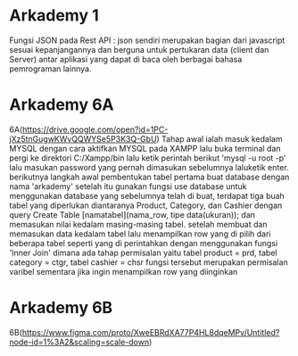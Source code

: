 # Arkademy 1
Fungsi JSON pada Rest API : json sendiri merupakan bagian dari javascript sesuai kepanjangannya dan berguna untuk pertukaran data (client dan Server) antar aplikasi yang dapat di baca oleh berbagai bahasa pemrograman lainnya.

# Arkademy 6A
6A(https://drive.google.com/open?id=1PC-jXz5tnGugwKWvQQWYSe5P3K3Q-GbU)
Tahap awal ialah masuk kedalam MYSQL dengan cara aktifkan MYSQL pada XAMPP lalu buka terminal dan pergi ke direktori C:/Xampp/bin lalu ketik perintah berikut 'mysql -u root -p' lalu masukan password yang pernah dimasukan sebelumnya laluketik enter. berikutnya langkah awal pembentukan tabel pertama buat database dengan nama 'arkademy' setelah itu gunakan fungsi use database untuk menggunakan database yang sebelumnya telah di buat, terdapat tiga buah tabel yang diperlukan diantaranya Product, Category, dan Cashier dengan query Create Table [namatabel](nama_row, tipe data(ukuran)); dan memasukan nilai kedalam masing-masing tabel. setelah membuat dan memasukan data kedalam tabel lalu menampilkan row yang di pilih dari beberapa tabel seperti yang di perintahkan dengan menggunakan fungsi 'Inner Join' dimana ada tahap permisalan yaitu tabel product = prd, tabel category = ctgr, tabel cashier = chsr fungsi tersebut merupakan permisalan varibel sementara jika ingin menampilkan row yang diinginkan

# Arkademy 6B
6B(https://www.figma.com/proto/XweEBRdXA77P4HL8dqeMPv/Untitled?node-id=1%3A2&scaling=scale-down)
